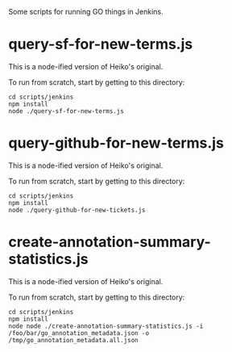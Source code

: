 Some scripts for running GO things in Jenkins.

# query-sf-for-new-terms.js

This is a node-ified version of Heiko's original.

To run from scratch, start by getting to this directory:

```
cd scripts/jenkins
npm install
node ./query-sf-for-new-terms.js
```

# query-github-for-new-terms.js

This is a node-ified version of Heiko's original.

To run from scratch, start by getting to this directory:

```
cd scripts/jenkins
npm install
node ./query-github-for-new-tickets.js
```

# create-annotation-summary-statistics.js

This is a node-ified version of Heiko's original.

To run from scratch, start by getting to this directory:

```
cd scripts/jenkins
npm install
node node ./create-annotation-summary-statistics.js -i /foo/bar/go_annotation_metadata.json -o /tmp/go_annotation_metadata.all.json
```
